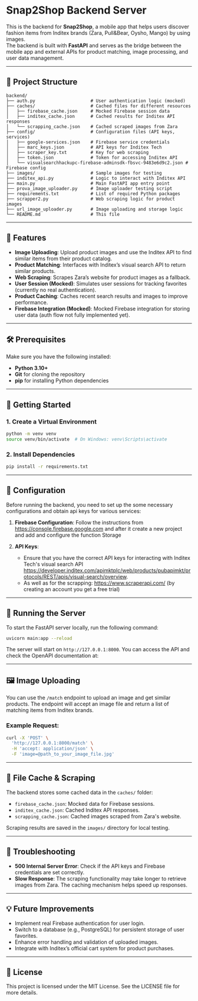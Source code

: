 # Snap2Shop Backend Server

This is the backend for **Snap2Shop**, a mobile app that helps users discover fashion items from Inditex brands (Zara, Pull&Bear, Oysho, Mango) by using images.  
The backend is built with **FastAPI** and serves as the bridge between the mobile app and external APIs for product matching, image processing, and user data management.

---

## 📂 Project Structure

```plaintext
backend/
├── auth.py                     # User authentication logic (mocked)
├── caches/                     # Cached files for different resources
│   ├── firebase_cache.json     # Mocked Firebase session data
│   ├── inditex_cache.json      # Cached results for Inditex API responses
│   └── scrapping_cache.json    # Cached scraped images from Zara
├── config/                     # Configuration files (API keys, services)
│   ├── google-services.json    # Firebase service credentials
│   ├── marc_keys.json          # API keys for Inditex Tech
│   ├── scraper_key.txt         # Key for web scraping
│   ├── token.json              # Token for accessing Inditex API
│   └── visualsearchhackupc-firebase-adminsdk-fbsvc-9483e6d9c2.json # Firebase config
├── images/                     # Sample images for testing
├── inditex_api.py              # Logic to interact with Inditex API
├── main.py                     # Main FastAPI app entry point
├── prova_image_uploader.py     # Image uploader testing script
├── requirements.txt            # List of required Python packages
├── scrapper2.py                # Web scraping logic for product images
├── url_image_uploader.py       # Image uploading and storage logic
└── README.md                   # This file
```

---

## 🧩 Features

- **Image Uploading**: Upload product images and use the Inditex API to find similar items from their product catalog.
- **Product Matching**: Interfaces with Inditex’s visual search API to return similar products.
- **Web Scraping**: Scrapes Zara’s website for product images as a fallback.
- **User Session (Mocked)**: Simulates user sessions for tracking favorites (currently no real authentication).
- **Product Caching**: Caches recent search results and images to improve performance.
- **Firebase Integration (Mocked)**: Mocked Firebase integration for storing user data (auth flow not fully implemented yet).

---

## 🛠️ Prerequisites

Make sure you have the following installed:
- **Python 3.10+**
- **Git** for cloning the repository
- **pip** for installing Python dependencies

---

## 🚀 Getting Started

### 1. Create a Virtual Environment
```bash
python -m venv venv
source venv/bin/activate  # On Windows: venv\Scripts\activate
```

### 2. Install Dependencies
```bash
pip install -r requirements.txt
```

---

## 🔧 Configuration

Before running the backend, you need to set up the some necessary configurations and obtain api keys for various services:

1. **Firebase Configuration**:
Follow the instructions from https://console.firebase.google.com
and after it create a new project and add and configure the function Storage

3. **API Keys**:
   - Ensure that you have the correct API keys for interacting with Inditex Tech's visual search API https://developer.inditex.com/apimktplc/web/products/pubapimkt/protocols/REST/apis/visual-search/overview.
   - As well as for the scrapping: https://www.scraperapi.com/ (by creating an account you get a free trial)

---

## 🚀 Running the Server

To start the FastAPI server locally, run the following command:
```bash
uvicorn main:app --reload
```

The server will start on `http://127.0.0.1:8000`. You can access the API and check the OpenAPI documentation at:

---

## 🖼️ Image Uploading

You can use the `/match` endpoint to upload an image and get similar products. The endpoint will accept an image file and return a list of matching items from Inditex brands.

### Example Request:
```bash
curl -X 'POST' \
  'http://127.0.0.1:8000/match' \
  -H 'accept: application/json' \
  -F 'image=@path_to_your_image_file.jpg'
```

---

## 📝 File Cache & Scraping

The backend stores some cached data in the `caches/` folder:
- `firebase_cache.json`: Mocked data for Firebase sessions.
- `inditex_cache.json`: Cached Inditex API responses.
- `scrapping_cache.json`: Cached images scraped from Zara's website.

Scraping results are saved in the `images/` directory for local testing.

---

## 🐞 Troubleshooting

- **500 Internal Server Error**: Check if the API keys and Firebase credentials are set correctly.
- **Slow Response**: The scraping functionality may take longer to retrieve images from Zara. The caching mechanism helps speed up responses.

---

## 💡 Future Improvements

- Implement real Firebase authentication for user login.
- Switch to a database (e.g., PostgreSQL) for persistent storage of user favorites.
- Enhance error handling and validation of uploaded images.
- Integrate with Inditex’s official cart system for product purchases.

---

## 📜 License

This project is licensed under the MIT License. See the LICENSE file for more details.

